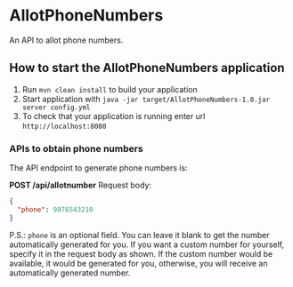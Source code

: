 # AllotPhoneNumbers

An API to allot phone numbers.

## How to start the AllotPhoneNumbers application

1. Run `mvn clean install` to build your application
1. Start application with `java -jar target/AllotPhoneNumbers-1.0.jar server config.yml`
1. To check that your application is running enter url `http://localhost:8080`

### APIs to obtain phone numbers
The API endpoint to generate phone numbers is:

**POST /api/allotnumber**
Request body:
````json
{
  "phone": 9876543210
}
````

P.S.: `phone` is an optional field. You can leave it blank to get the number automatically generated for you. If you want a custom number for yourself, specify it in the request body as shown. If the custom number would be available, it would be generated for you, otherwise, you will receive an automatically generated number.